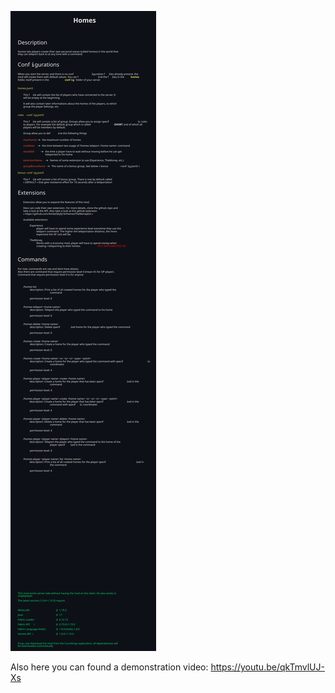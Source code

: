 ![](./docs/readme_dark.svg)

Also here you can found a demonstration video: https://youtu.be/qkTmvlUJ-Xs
